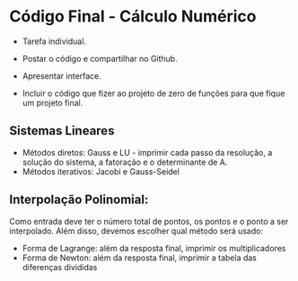 # Código Final - Cálculo Numérico

- Tarefa individual.

- Postar o código e compartilhar no Github.

- Apresentar interface.

- Incluir o código que fizer ao projeto de zero de funções para que fique um projeto final.

## Sistemas Lineares
- Métodos diretos: Gauss e LU - imprimir cada passo da resolução, a solução do sistema, a fatoração e o determinante de A.
- Métodos iterativos: Jacobi e Gauss-Seidel

## Interpolação Polinomial: 
Como entrada deve ter o número total de pontos, os pontos e o ponto a ser interpolado. Além disso, devemos escolher qual método será usado:
- Forma de Lagrange: além da resposta final, imprimir os multiplicadores
- Forma de Newton: além da resposta final, imprimir a tabela das diferenças divididas
